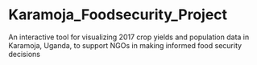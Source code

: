 # Karamoja_Foodsecurity_Project
An interactive tool for visualizing 2017 crop yields and population data in Karamoja, Uganda, to support NGOs in making informed food security decisions
